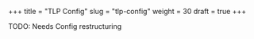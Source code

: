 +++
title = "TLP Config"
slug = "tlp-config"
weight = 30
draft = true
+++

TODO: Needs Config restructuring
